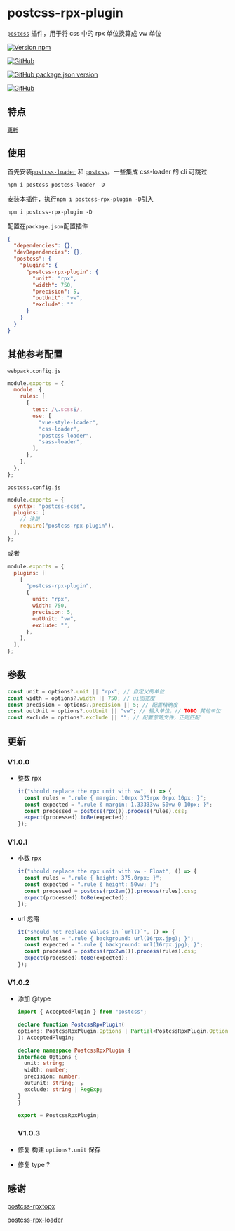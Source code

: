 # postcss-rpx-plugin

[`postcss`](https://github.com/postcss/postcss) 插件，用于将 css 中的 rpx 单位换算成 vw 单位

[![Version npm](https://img.shields.io/npm/v/postcss-rpx-plugin.svg)](https://www.npmjs.com/package/postcss-rpx-plugin)

[![GitHub](https://img.shields.io/badge/github-jawa0919-brightgreen.svg)](https://github.com/jawa0919)

[![GitHub package.json version](https://img.shields.io/github/package-json/v/jawa0919/postcss-rpx-plugin)](https://github.com/jawa0919/postcss-rpx-plugin)

[![GitHub](https://img.shields.io/github/license/jawa0919/postcss-rpx-plugin)](https://github.com/jawa0919/postcss-rpx-plugin)

## 特点

[`更新`](#更新)

## 使用

首先安装[`postcss-loader`](https://www.npmjs.com/package/postcss-loader) 和 [`postcss`](https://www.npmjs.com/package/postcss)。一些集成 css-loader 的 cli 可跳过

```
npm i postcss postcss-loader -D
```

安装本插件，执行`npm i postcss-rpx-plugin -D`引入

```
npm i postcss-rpx-plugin -D
```

配置在`package.json`配置插件

```json
{
  "dependencies": {},
  "devDependencies": {},
  "postcss": {
    "plugins": {
      "postcss-rpx-plugin": {
        "unit": "rpx",
        "width": 750,
        "precision": 5,
        "outUnit": "vw",
        "exclude": ""
      }
    }
  }
}
```

## 其他参考配置

`webpack.config.js`

```js
module.exports = {
  module: {
    rules: [
      {
        test: /\.scss$/,
        use: [
          "vue-style-loader",
          "css-loader",
          "postcss-loader",
          "sass-loader",
        ],
      },
    ],
  },
};
```

`postcss.config.js`

```js
module.exports = {
  syntax: "postcss-scss",
  plugins: [
    // 注册
    require("postcss-rpx-plugin"),
  ],
};
```

或者

```js
module.exports = {
  plugins: [
    [
      "postcss-rpx-plugin",
      {
        unit: "rpx",
        width: 750,
        precision: 5,
        outUnit: "vw",
        exclude: "",
      },
    ],
  ],
};
```

## 参数

```js
const unit = options?.unit || "rpx"; // 自定义的单位
const width = options?.width || 750; // ui图宽度
const precision = options?.precision || 5; // 配置精确度
const outUnit = options?.outUnit || "vw"; // 输入单位，// TODO 其他单位
const exclude = options?.exclude || ""; // 配置忽略文件，正则匹配
```

## 更新

### V1.0.0

- 整数 rpx
  ```js
  it("should replace the rpx unit with vw", () => {
    const rules = ".rule { margin: 10rpx 375rpx 0rpx 10px; }";
    const expected = ".rule { margin: 1.33333vw 50vw 0 10px; }";
    const processed = postcss(rpx()).process(rules).css;
    expect(processed).toBe(expected);
  });
  ```

### V1.0.1

- 小数 rpx
  ```js
  it("should replace the rpx unit with vw - Float", () => {
    const rules = ".rule { height: 375.0rpx; }";
    const expected = ".rule { height: 50vw; }";
    const processed = postcss(rpx2vm()).process(rules).css;
    expect(processed).toBe(expected);
  });
  ```
- url 忽略

  ```js
  it("should not replace values in `url()`", () => {
    const rules = ".rule { background: url(16rpx.jpg); }";
    const expected = ".rule { background: url(16rpx.jpg); }";
    const processed = postcss(rpx2vm()).process(rules).css;
    expect(processed).toBe(expected);
  });
  ```

### V1.0.2

- 添加 @type

  ```ts
  import { AcceptedPlugin } from "postcss";

  declare function PostcssRpxPlugin(
  options: PostcssRpxPlugin.Options | Partial<PostcssRpxPlugin.Options>
  ): AcceptedPlugin;

  declare namespace PostcssRpxPlugin {
  interface Options {
    unit: string;
    width: number;
    precision: number;
    outUnit: string;  ，
    exclude: string | RegExp;
  }
  }

  export = PostcssRpxPlugin;
  ```

  ### V1.0.3

- 修复 构建 `options?.unit` 保存
- 修复 type ?

## 感谢

[postcss-rpxtopx](https://github.com/yangmingshan/postcss-rpxtopx)

[postcss-rpx-loader](https://github.com/vlev1n/postcss-rpx-loader)
